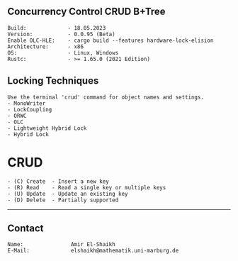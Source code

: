 ## Concurrency Control CRUD B+Tree
    Build:             - 18.05.2023
    Version:           - 0.0.95 (Beta)
    Enable OLC-HLE:    - cargo build --features hardware-lock-elision
    Architecture:      - x86
    OS:                - Linux, Windows
    Rustc:             - >= 1.65.0 (2021 Edition)
## Locking Techniques
    Use the terminal 'crud' command for object names and settings.
    - MonoWriter
    - LockCoupling
    - ORWC
    - OLC
    - Lightweight Hybrid Lock
    - Hybrid Lock
# CRUD
    - (C) Create  - Insert a new key
    - (R) Read    - Read a single key or multiple keys
    - (U) Update  - Update an existing key
    - (D) Delete  - Partially supported
---------------------------------------

## Contact
    Name:               Amir El-Shaikh
    E-Mail:             elshaikh@mathematik.uni-marburg.de
